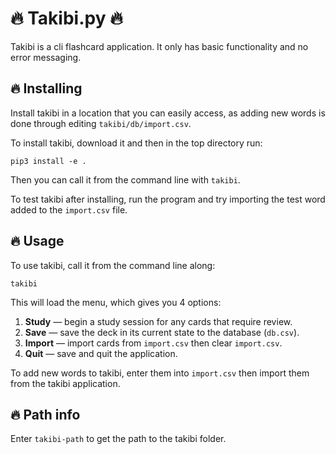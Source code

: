 🔥 Takibi.py 🔥
==============

Takibi is a cli flashcard application. It only has basic functionality and no error messaging.

🔥 Installing
----------

Install takibi in a location that you can easily access, as adding new words is done through editing `takibi/db/import.csv`.

To install takibi, download it and then in the top directory run:

`pip3 install -e .`

Then you can call it from the command line with `takibi`.

To test takibi after installing, run the program and try importing the test word added to the `import.csv` file.

🔥 Usage
-----

To use takibi, call it from the command line along:

`takibi`

This will load the menu, which gives you 4 options:

1. **Study** — begin a study session for any cards that require review.
2. **Save** — save the deck in its current state to the database (`db.csv`).
3. **Import** — import cards from `import.csv` then clear `import.csv`.
4. **Quit** — save and quit the application.

To add new words to takibi, enter them into `import.csv` then import them from the takibi application.

🔥 Path info
---------

Enter `takibi-path` to get the path to the takibi folder.
